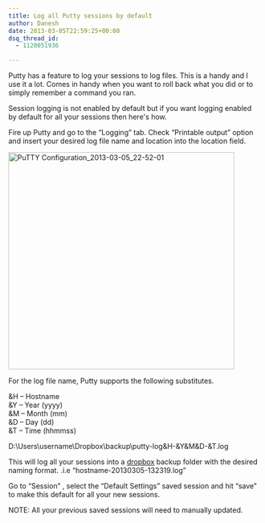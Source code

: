 ```yaml
---
title: Log all Putty sessions by default
author: Danesh
date: 2013-03-05T22:59:25+00:00
dsq_thread_id:
  - 1120051936

---
```

Putty has a feature to log your sessions to log files. This is a handy and I use it a lot. Comes in handy when you want to roll back what you did or to simply remember a command you ran.

Session logging is not enabled by default but if you want logging enabled by default for all your sessions then here's how.

Fire up Putty and go to the &#8220;Logging&#8221; tab. Check &#8220;Printable output&#8221; option and insert your desired log file name and location into the location field.

[<img loading="lazy" class="alignnone size-medium wp-image-3136" alt="PuTTY Configuration_2013-03-05_22-52-01" src="/wp-content/uploads/2013/03/PuTTY-Configuration_2013-03-05_22-52-01-450x432.png" width="450" height="432" srcset="/wp-content/uploads/2013/03/PuTTY-Configuration_2013-03-05_22-52-01-450x432.png 450w, /wp-content/uploads/2013/03/PuTTY-Configuration_2013-03-05_22-52-01.png 456w" sizes="(max-width: 450px) 100vw, 450px" />][1]

For the log file name, Putty supports the following substitutes.

&H &#8211; Hostname  
&Y &#8211; Year (yyyy)  
&M &#8211; Month (mm)  
&D &#8211; Day (dd)  
&T &#8211; Time (hhmmss)

D:\Users\username\Dropbox\backup\putty-log\&H-&Y&M&D-&T.log

This will log all your sessions into a [dropbox][2] backup folder with the desired naming format. .i.e &#8220;hostname-20130305-132319.log&#8221;

Go to &#8220;Session&#8221; , select the &#8220;Default Settings&#8221; saved session and hit &#8220;save&#8221; to make this default for all your new sessions.

NOTE: All your previous saved sessions will need to manually updated.

 [1]: /wp-content/uploads/2013/03/PuTTY-Configuration_2013-03-05_22-52-01.png
 [2]: http://db.tt/MPUL3zQ